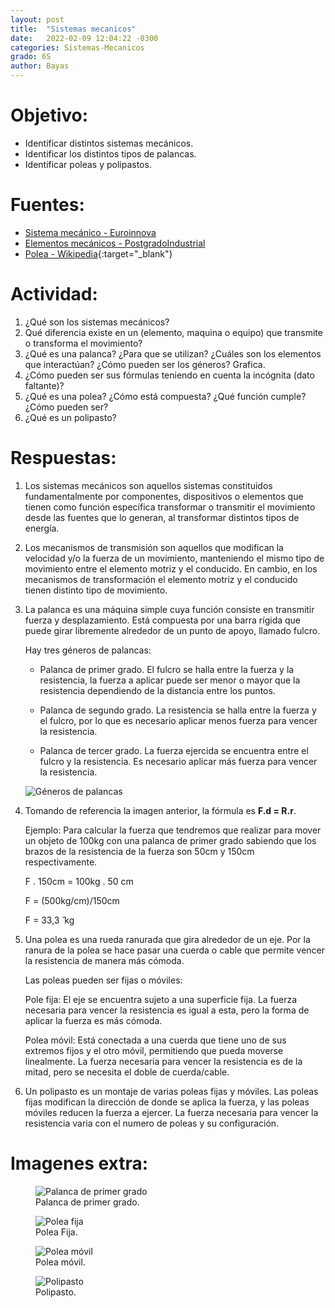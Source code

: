 ```yaml
---
layout: post
title:  "Sistemas mecanicos"
date:   2022-02-09 12:04:22 -0300
categories: Sistemas-Mecanicos
grado: 6S
author: Bayas
---
```

# Objetivo:

- Identificar distintos sistemas mecánicos.
- Identificar los distintos tipos de palancas.
- Identificar poleas y polipastos.

# Fuentes:

- [Sistema mecánico - Euroinnova](https://www.euroinnova.edu.es/cursos/montaje-mantenimiento-sistema-mecanico)
- [Elementos mecánicos - PostgradoIndustrial](https://postgradoindustrial.com/elementos-mecanicos-que-son-y-como-se-clasifican/)
- [Polea - Wikipedia](es.wikipedia.org/wiki/Polea){:target="_blank"}

# Actividad:

1. ¿Qué son los sistemas mecánicos?
2. Qué diferencia existe en un (elemento, maquina o equipo) que transmite o transforma el movimiento?
3. ¿Qué es una palanca? ¿Para que se utilizan? ¿Cuáles son los elementos que interactúan? ¿Cómo pueden ser los géneros? Grafica.
4. ¿Cómo pueden ser sus fórmulas teniendo en cuenta la incógnita (dato faltante)?
5. ¿Qué es una polea? ¿Cómo está compuesta? ¿Qué función cumple? ¿Cómo pueden ser?
6. ¿Qué es un polipasto?

# Respuestas:

1. Los sistemas mecánicos son aquellos sistemas constituidos fundamentalmente por componentes, dispositivos o elementos que tienen como función específica transformar o transmitir el movimiento desde las fuentes que lo generan, al transformar distintos tipos de energía.

2. Los mecanismos de transmisión son aquellos que modifican la velocidad y/o la fuerza de un movimiento, manteniendo el mismo tipo de movimiento entre el elemento motriz y el conducido. En cambio, en los mecanismos de transformación el elemento motriz y el conducido tienen distinto tipo de movimiento.

3. La palanca es una máquina simple cuya función consiste en transmitir fuerza y desplazamiento. Está compuesta por una barra rígida que puede girar libremente alrededor de un punto de apoyo, llamado fulcro.

    Hay tres géneros de palancas:

    - Palanca de primer grado. El fulcro se halla entre la fuerza y la resistencia, la fuerza a aplicar puede ser menor o mayor que la resistencia dependiendo de la distancia entre los puntos.

    - Palanca de segundo grado. La resistencia se halla entre la fuerza y el fulcro, por lo que es necesario aplicar menos fuerza para vencer la resistencia.

    - Palanca de tercer grado. La fuerza ejercida se encuentra entre el fulcro y la resistencia. Es necesario aplicar más fuerza para vencer la resistencia.

    ![Géneros de palancas](https://bayaspirina.github.io/Bayas/assets/2022-02-09-sistemas-mecanicos/file-1.png)

4. Tomando de referencia la imagen anterior, la fórmula es **F.d = R.r**.

    Ejemplo: Para calcular la fuerza que tendremos que realizar para mover un objeto de 100kg con una palanca de primer grado sabiendo que los brazos de la resistencia de la fuerza son 50cm y 150cm respectivamente.

    F . 150cm = 100kg . 50 cm

    F = (500kg/cm)/150cm

    F = 33,3 ̂ kg

5. Una polea es una rueda ranurada que gira alrededor de un eje. Por la ranura de la polea se hace pasar una cuerda o cable que permite vencer la resistencia de manera más cómoda.

    Las poleas pueden ser fijas o móviles:

    Pole fija: El eje se encuentra sujeto a una superficie fija. La fuerza necesaria para vencer la resistencia es igual a esta, pero la forma de aplicar la fuerza es más cómoda.

    Polea móvil: Está conectada a una cuerda que tiene uno de sus extremos fijos y el otro móvil, permitiendo que pueda moverse linealmente. La fuerza necesaria para vencer la resistencia es de la mitad, pero se necesita el doble de cuerda/cable.

6. Un polipasto es un montaje de varias poleas fijas y móviles. Las poleas fijas modifican la dirección de donde se aplica la fuerza, y las poleas móviles reducen la fuerza a ejercer. La fuerza necesaria para vencer la resistencia varia con el numero de poleas y su configuración.

# Imagenes extra:

<figure>
  <img src="https://bayaspirina.github.io/Bayas/assets/2022-02-09-sistemas-mecanicos/file-2.jpg" alt="Palanca de primer grado"/>
  <figcaption>Palanca de primer grado.</figcaption>
</figure>

<figure>
  <img src="https://bayaspirina.github.io/Bayas/assets/2022-02-09-sistemas-mecanicos/file-3.jpg" alt="Polea fija"/>
  <figcaption>Polea Fija.</figcaption>
</figure>

<figure>
  <img src="https://bayaspirina.github.io/Bayas/assets/2022-02-09-sistemas-mecanicos/file-4.png" alt="Polea móvil"/>
  <figcaption>Polea móvil.</figcaption>
</figure>

<figure>
  <img src="https://bayaspirina.github.io/Bayas/assets/2022-02-09-sistemas-mecanicos/file-5.png" alt="Polipasto"/>
  <figcaption>Polipasto.</figcaption>
</figure>
